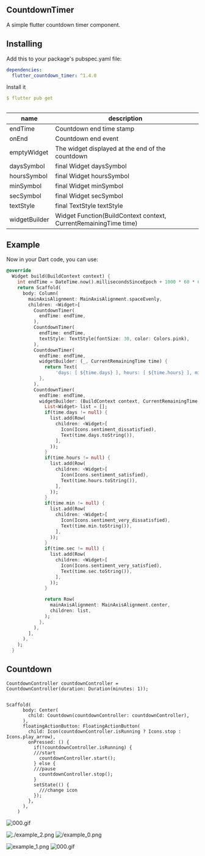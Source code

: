 ## CountdownTimer
A simple flutter countdown timer component.

## Installing
Add this to your package's pubspec.yaml file:
```yaml
dependencies:
  flutter_countdown_timer: ^1.4.0
```
Install it
```yaml
$ flutter pub get
```
##
| name                      | description                                                                                                                                                            |
| ------------------------- | ----------------------------------------------------------------- |
| endTime                   | Countdown end time stamp                                          |
| onEnd                     | Countdown end event                                               |
| emptyWidget               | The widget displayed at the end of the countdown                  |
| daysSymbol                | final Widget daysSymbol                                           |
| hoursSymbol               | final Widget hoursSymbol                                          |
| minSymbol                 | final Widget minSymbol                                            |
| secSymbol                 | final Widget secSymbol                                            |
| textStyle                 | final TextStyle textStyle                                         |
| widgetBuilder             | Widget Function(BuildContext context, CurrentRemainingTime time)  |


## Example
Now in your Dart code, you can use:
```dart
@override
  Widget build(BuildContext context) {
    int endTime = DateTime.now().millisecondsSinceEpoch + 1000 * 60 * 60;
    return Scaffold(
      body: Column(
        mainAxisAlignment: MainAxisAlignment.spaceEvenly,
        children: <Widget>[
          CountdownTimer(
            endTime: endTime,
          ),
          CountdownTimer(
            endTime: endTime,
            textStyle: TextStyle(fontSize: 30, color: Colors.pink),
          ),
          CountdownTimer(
            endTime: endTime,
            widgetBuilder: (_, CurrentRemainingTime time) {
              return Text(
                  'days: [ ${time.days} ], hours: [ ${time.hours} ], min: [ ${time.min} ], sec: [ ${time.sec} ]');
            },
          ),
          CountdownTimer(
            endTime: endTime,
            widgetBuilder: (BuildContext context, CurrentRemainingTime time) {
              List<Widget> list = [];
              if(time.days != null) {
                list.add(Row(
                  children: <Widget>[
                    Icon(Icons.sentiment_dissatisfied),
                    Text(time.days.toString()),
                  ],
                ));
              }
              if(time.hours != null) {
                list.add(Row(
                  children: <Widget>[
                    Icon(Icons.sentiment_satisfied),
                    Text(time.hours.toString()),
                  ],
                ));
              }
              if(time.min != null) {
                list.add(Row(
                  children: <Widget>[
                    Icon(Icons.sentiment_very_dissatisfied),
                    Text(time.min.toString()),
                  ],
                ));
              }
              if(time.sec != null) {
                list.add(Row(
                  children: <Widget>[
                    Icon(Icons.sentiment_very_satisfied),
                    Text(time.sec.toString()),
                  ],
                ));
              }

              return Row(
                mainAxisAlignment: MainAxisAlignment.center,
                children: list,
              );
            },
          ),
        ],
      ),
    );
  }
```
## Countdown
```
CountdownController countdownController = CountdownController(duration: Duration(minutes: 1));


Scaffold(
      body: Center(
        child: Countdown(countdownController: countdownController),
      ),
      floatingActionButton: FloatingActionButton(
        child: Icon(countdownController.isRunning ? Icons.stop : Icons.play_arrow),
        onPressed: () {
          if(!countdownController.isRunning) {
          ///start
            countdownController.start();
          } else {
          ///pause
            countdownController.stop();
          }
          setState(() {
            ///change icon
          });
        },
      ),
    )
```
![000.gif](https://github.com/wuweijian1997/FlutterCountdownTimer/blob/master/001.gif)

![./example_2.png](https://github.com/wuweijian1997/FlutterCountdownTimer/blob/master/example_2.jpg)
![/example_0.png](https://github.com/wuweijian1997/FlutterCountdownTimer/blob/master/example_0.jpg)

![example_1.png](https://github.com/wuweijian1997/FlutterCountdownTimer/blob/master/example_1.jpg)
![000.gif](https://github.com/wuweijian1997/FlutterCountdownTimer/blob/master/000.gif)

